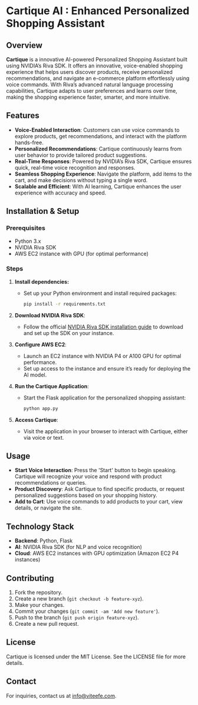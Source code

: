 # Cartique AI : Enhanced Personalized Shopping Assistant

## Overview
**Cartique** is a innovative AI-powered Personalized Shopping Assistant built using NVIDIA’s Riva SDK. It offers an innovative, voice-enabled shopping experience that helps users discover products, receive personalized recommendations, and navigate an e-commerce platform effortlessly using voice commands. With Riva’s advanced natural language processing capabilities, Cartique adapts to user preferences and learns over time, making the shopping experience faster, smarter, and more intuitive.

## Features
- **Voice-Enabled Interaction**: Customers can use voice commands to explore products, get recommendations, and interact with the platform hands-free.
- **Personalized Recommendations**: Cartique continuously learns from user behavior to provide tailored product suggestions.
- **Real-Time Responses**: Powered by NVIDIA’s Riva SDK, Cartique ensures quick, real-time voice recognition and responses.
- **Seamless Shopping Experience**: Navigate the platform, add items to the cart, and make decisions without typing a single word.
- **Scalable and Efficient**: With AI learning, Cartique enhances the user experience with accuracy and speed.

## Installation & Setup

### Prerequisites
- Python 3.x
- NVIDIA Riva SDK
- AWS EC2 instance with GPU (for optimal performance)

### Steps
1. **Install dependencies:**
   - Set up your Python environment and install required packages:
     ```bash
     pip install -r requirements.txt
     ```

2. **Download NVIDIA Riva SDK**:
   - Follow the official [NVIDIA Riva SDK installation guide](https://developer.nvidia.com/riva) to download and set up the SDK on your instance.

3. **Configure AWS EC2**:
   - Launch an EC2 instance with NVIDIA P4 or A100 GPU for optimal performance.
   - Set up access to the instance and ensure it’s ready for deploying the AI model.

4. **Run the Cartique Application**:
   - Start the Flask application for the personalized shopping assistant:
     ```bash
     python app.py
     ```

5. **Access Cartique**:
   - Visit the application in your browser to interact with Cartique, either via voice or text.

## Usage
- **Start Voice Interaction**: Press the 'Start' button to begin speaking. Cartique will recognize your voice and respond with product recommendations or queries.
- **Product Discovery**: Ask Cartique to find specific products, or request personalized suggestions based on your shopping history.
- **Add to Cart**: Use voice commands to add products to your cart, view details, or navigate the site.

## Technology Stack
- **Backend**: Python, Flask
- **AI**: NVIDIA Riva SDK (for NLP and voice recognition)
- **Cloud**: AWS EC2 instances with GPU optimization (Amazon EC2 P4 instances)

## Contributing
1. Fork the repository.
2. Create a new branch (`git checkout -b feature-xyz`).
3. Make your changes.
4. Commit your changes (`git commit -am 'Add new feature'`).
5. Push to the branch (`git push origin feature-xyz`).
6. Create a new pull request.

## License
Cartique is licensed under the MIT License. See the LICENSE file for more details.

## Contact
For inquiries, contact us at [info@viteefe.com](mailto:info@viteefe.com).
